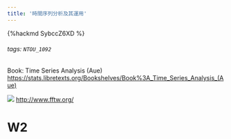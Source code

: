 ```yaml
---
title: '時間序列分析及其運用'
---
```


{%hackmd SybccZ6XD %}
###### tags: `NTOU_1092`
Book: Time Series Analysis (Aue)
https://stats.libretexts.org/Bookshelves/Book%3A_Time_Series_Analysis_(Aue)

![](https://i.imgur.com/m9Mm2kP.png)
http://www.fftw.org/


# W2 

